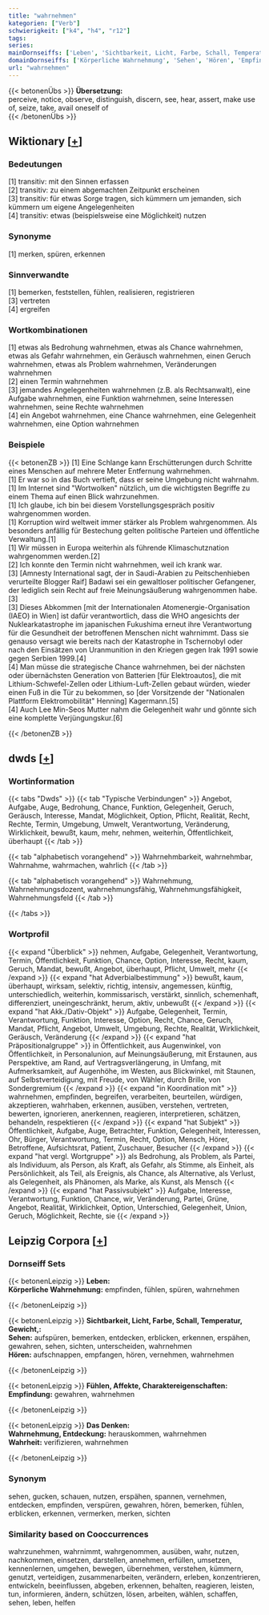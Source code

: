 ```yaml
---
title: "wahrnehmen"
kategorien: ["Verb"]
schwierigkeit: ["k4", "h4", "r12"]
tags:
series:
mainDornseiffs: ['Leben', 'Sichtbarkeit, Licht, Farbe, Schall, Temperatur, Gewicht,', 'Fühlen, Affekte, Charaktereigenschaften', 'Das Denken']
domainDornseiffs: ['Körperliche Wahrnehmung', 'Sehen', 'Hören', 'Empfindung', 'Wahrnehmung, Entdeckung', 'Wahrheit']
url: "wahrnehmen"
---
```


{{< betonenÜbs >}}
**Übersetzung:**  
perceive, notice, observe, distinguish, discern, see, hear, assert, make use of, seize, take, avail oneself of  
{{< /betonenÜbs >}}

## Wiktionary [[+](https://de.wiktionary.org/wiki/wahrnehmen)]

### Bedeutungen
[1] transitiv: mit den Sinnen erfassen  
[2] transitiv: zu einem abgemachten Zeitpunkt erscheinen  
[3] transitiv: für etwas Sorge tragen, sich kümmern um jemanden, sich kümmern um eigene Angelegenheiten  
[4] transitiv: etwas (beispielsweise eine Möglichkeit) nutzen  

### Synonyme
[1] merken, spüren, erkennen  

### Sinnverwandte
[1] bemerken, feststellen, fühlen, realisieren, registrieren  
[3] vertreten  
[4] ergreifen  

### Wortkombinationen
[1] etwas als Bedrohung wahrnehmen, etwas als Chance wahrnehmen, etwas als Gefahr wahrnehmen, ein Geräusch wahrnehmen, einen Geruch wahrnehmen, etwas als Problem wahrnehmen, Veränderungen wahrnehmen  
[2] einen Termin wahrnehmen  
[3] jemandes Angelegenheiten wahrnehmen (z.B. als Rechtsanwalt), eine Aufgabe wahrnehmen, eine Funktion wahrnehmen, seine Interessen wahrnehmen, seine Rechte wahrnehmen  
[4] ein Angebot wahrnehmen, eine Chance wahrnehmen, eine Gelegenheit wahrnehmen, eine Option wahrnehmen  

### Beispiele
{{< betonenZB >}}
[1] Eine Schlange kann Erschütterungen durch Schritte eines Menschen auf mehrere Meter Entfernung wahrnehmen.  
[1] Er war so in das Buch vertieft, dass er seine Umgebung nicht wahrnahm.  
[1] Im Internet sind "Wortwolken" nützlich, um die wichtigsten Begriffe zu einem Thema auf einen Blick wahrzunehmen.  
[1] Ich glaube, ich bin bei diesem Vorstellungsgespräch positiv wahrgenommen worden.  
[1] Korruption wird weltweit immer stärker als Problem wahrgenommen. Als besonders anfällig für Bestechung gelten politische Parteien und öffentliche Verwaltung.[1]  
[1] Wir müssen in Europa weiterhin als führende Klimaschutznation wahrgenommen werden.[2]  
[2] Ich konnte den Termin nicht wahrnehmen, weil ich krank war.  
[3] [Amnesty International sagt, der in Saudi-Arabien zu Peitschenhieben verurteilte Blogger Raif] Badawi sei ein gewaltloser politischer Gefangener, der lediglich sein Recht auf freie Meinungsäußerung wahrgenommen habe.[3]  
[3] Dieses Abkommen [mit der Internationalen Atomenergie-Organisation (IAEO) in Wien] ist dafür verantwortlich, dass die WHO angesichts der Nuklearkatastrophe im japanischen Fukushima erneut ihre Verantwortung für die Gesundheit der betroffenen Menschen nicht wahrnimmt. Dass sie genauso versagt wie bereits nach der Katastrophe in Tschernobyl oder nach den Einsätzen von Uranmunition in den Kriegen gegen Irak 1991 sowie gegen Serbien 1999.[4]  
[4] Man müsse die strategische Chance wahrnehmen, bei der nächsten oder übernächsten Generation von Batterien [für Elektroautos], die mit Lithium-Schwefel-Zellen oder Lithium-Luft-Zellen gebaut würden, wieder einen Fuß in die Tür zu bekommen, so [der Vorsitzende der "Nationalen Plattform Elektromobilität" Henning] Kagermann.[5]  
[4] Auch Lee Min-Seos Mutter nahm die Gelegenheit wahr und gönnte sich eine komplette Verjüngungskur.[6]  

{{< /betonenZB >}}


## dwds [[+](https://www.dwds.de/wb/wahrnehmen)]

### Wortinformation
{{< tabs "Dwds" >}}
{{< tab "Typische Verbindungen" >}}
Angebot, Aufgabe, Auge, Bedrohung, Chance, Funktion, Gelegenheit, Geruch, Geräusch, Interesse, Mandat, Möglichkeit, Option, Pflicht, Realität, Recht, Rechte, Termin, Umgebung, Umwelt, Verantwortung, Veränderung, Wirklichkeit, bewußt, kaum, mehr, nehmen, weiterhin, Öffentlichkeit, überhaupt
{{< /tab >}}

{{< tab "alphabetisch vorangehend" >}}
Wahrnehmbarkeit, wahrnehmbar, Wahrnahme, wahrmachen, wahrlich
{{< /tab >}}

{{< tab "alphabetisch vorangehend" >}}
Wahrnehmung, Wahrnehmungsdozent, wahrnehmungsfähig, Wahrnehmungsfähigkeit, Wahrnehmungsfeld
{{< /tab >}}

{{< /tabs >}}

### Wortprofil
{{< expand "Überblick" >}} nehmen, Aufgabe, Gelegenheit, Verantwortung, Termin, Öffentlichkeit, Funktion, Chance, Option, Interesse, Recht, kaum, Geruch, Mandat, bewußt, Angebot, überhaupt, Pflicht, Umwelt, mehr {{< /expand >}}
{{< expand "hat Adverbialbestimmung" >}} bewußt, kaum, überhaupt, wirksam, selektiv, richtig, intensiv, angemessen, künftig, unterschiedlich, weiterhin, kommissarisch, verstärkt, sinnlich, schemenhaft, differenziert, uneingeschränkt, herum, aktiv, unbewußt {{< /expand >}}
{{< expand "hat Akk./Dativ-Objekt" >}} Aufgabe, Gelegenheit, Termin, Verantwortung, Funktion, Interesse, Option, Recht, Chance, Geruch, Mandat, Pflicht, Angebot, Umwelt, Umgebung, Rechte, Realität, Wirklichkeit, Geräusch, Veränderung {{< /expand >}}
{{< expand "hat Präpositionalgruppe" >}} in Öffentlichkeit, aus Augenwinkel, von Öffentlichkeit, in Personalunion, auf Meinungsäußerung, mit Erstaunen, aus Perspektive, am Rand, auf Vertragsverlängerung, in Umfang, mit Aufmerksamkeit, auf Augenhöhe, im Westen, aus Blickwinkel, mit Staunen, auf Selbstverteidigung, mit Freude, von Wähler, durch Brille, von Sondergremium {{< /expand >}}
{{< expand "in Koordination mit" >}} wahrnehmen, empfinden, begreifen, verarbeiten, beurteilen, würdigen, akzeptieren, wahrhaben, erkennen, ausüben, verstehen, vertreten, bewerten, ignorieren, anerkennen, reagieren, interpretieren, schätzen, behandeln, respektieren {{< /expand >}}
{{< expand "hat Subjekt" >}} Öffentlichkeit, Aufgabe, Auge, Betrachter, Funktion, Gelegenheit, Interessen, Ohr, Bürger, Verantwortung, Termin, Recht, Option, Mensch, Hörer, Betroffene, Aufsichtsrat, Patient, Zuschauer, Besucher {{< /expand >}}
{{< expand "hat vergl. Wortgruppe" >}} als Bedrohung, als Problem, als Partei, als Individuum, als Person, als Kraft, als Gefahr, als Stimme, als Einheit, als Persönlichkeit, als Teil, als Ereignis, als Chance, als Alternative, als Verlust, als Gelegenheit, als Phänomen, als Marke, als Kunst, als Mensch {{< /expand >}}
{{< expand "hat Passivsubjekt" >}} Aufgabe, Interesse, Verantwortung, Funktion, Chance, wir, Veränderung, Partei, Grüne, Angebot, Realität, Wirklichkeit, Option, Unterschied, Gelegenheit, Union, Geruch, Möglichkeit, Rechte, sie {{< /expand >}}

## Leipzig Corpora [[+](https://corpora.uni-leipzig.de/en/res?word=wahrnehmen&corpusId=deu_newscrawl-public_2018)]

### Dornseiff Sets
{{< betonenLeipzig >}}
**Leben:**  
**Körperliche Wahrnehmung:** empfinden, fühlen, spüren, wahrnehmen  

{{< /betonenLeipzig >}}


{{< betonenLeipzig >}}
**Sichtbarkeit, Licht, Farbe, Schall, Temperatur, Gewicht,:**  
**Sehen:** aufspüren, bemerken, entdecken, erblicken, erkennen, erspähen, gewahren, sehen, sichten, unterscheiden, wahrnehmen  
**Hören:** aufschnappen, empfangen, hören, vernehmen, wahrnehmen  

{{< /betonenLeipzig >}}


{{< betonenLeipzig >}}
**Fühlen, Affekte, Charaktereigenschaften:**  
**Empfindung:** gewahren, wahrnehmen  

{{< /betonenLeipzig >}}


{{< betonenLeipzig >}}
**Das Denken:**  
**Wahrnehmung, Entdeckung:** herauskommen, wahrnehmen  
**Wahrheit:** verifizieren, wahrnehmen  

{{< /betonenLeipzig >}}

### Synonym
sehen, gucken, schauen, nutzen, erspähen, spannen, vernehmen, entdecken, empfinden, verspüren, gewahren, hören, bemerken, fühlen, erblicken, erkennen, vermerken, merken, sichten


### Similarity based on Cooccurrences
wahrzunehmen, wahrnimmt, wahrgenommen, ausüben, wahr, nutzen, nachkommen, einsetzen, darstellen, annehmen, erfüllen, umsetzen, kennenlernen, umgehen, bewegen, übernehmen, verstehen, kümmern, genutzt, verteidigen, zusammenarbeiten, verändern, erleben, konzentrieren, entwickeln, beeinflussen, abgeben, erkennen, behalten, reagieren, leisten, tun, informieren, ändern, schützen, lösen, arbeiten, wählen, schaffen, sehen, leben, helfen

